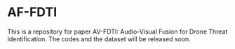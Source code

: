 # AF-FDTI
This is a repository for paper AV-FDTI: Audio-Visual Fusion for Drone Threat Identification. The codes and the dataset will be released soon.
